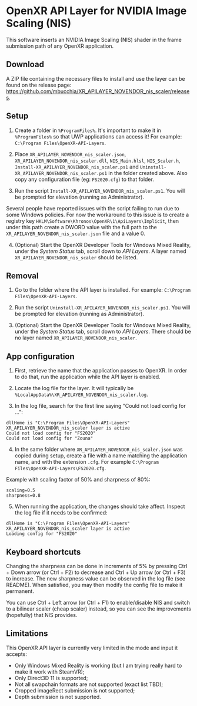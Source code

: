 # OpenXR API Layer for NVIDIA Image Scaling (NIS)

This software inserts an NVIDIA Image Scaling (NIS) shader in the frame submission path of any OpenXR application.

## Download

A ZIP file containing the necessary files to install and use the layer can be found on the release page: https://github.com/mbucchia/XR_APILAYER_NOVENDOR_nis_scaler/releases.

## Setup

1. Create a folder in `%ProgramFiles%`. It's important to make it in `%ProgramFiles%` so that UWP applications can access it! For example: `C:\Program Files\OpenXR-API-Layers`.

2. Place `XR_APILAYER_NOVENDOR_nis_scaler.json`, `XR_APILAYER_NOVENDOR_nis_scaler.dll`, `NIS_Main.hlsl`, `NIS_Scaler.h`, `Install-XR_APILAYER_NOVENDOR_nis_scaler.ps1` and `Uninstall-XR_APILAYER_NOVENDOR_nis_scaler.ps1` in the folder created above. Also copy any configuration file (eg: `FS2020.cfg`) to that folder.

3. Run the script `Install-XR_APILAYER_NOVENDOR_nis_scaler.ps1`. You will be prompted for elevation (running as Administrator).

Several people have reported issues with the script failing to run due to some Windows policies.  For now the workaround to this issue is to create a registry key `HKLM\Software\Khronos\OpenXR\1\ApiLayers\Implicit`, then under this path create a DWORD value with the full path to the `XR_APILAYER_NOVENDOR_nis_scaler.json` file and a value 0.

4. (Optional) Start the OpenXR Developer Tools for Windows Mixed Reality, under the *System Status* tab, scroll down to *API Layers*. A layer named `XR_APILAYER_NOVENDOR_nis_scaler` should be listed.

## Removal

1. Go to the folder where the API layer is installed. For example: `C:\Program Files\OpenXR-API-Layers`.

2. Run the script `Uninstall-XR_APILAYER_NOVENDOR_nis_scaler.ps1`. You will be prompted for elevation (running as Administrator).

3. (Optional) Start the OpenXR Developer Tools for Windows Mixed Reality, under the *System Status* tab, scroll down to *API Layers*. There should be no layer named `XR_APILAYER_NOVENDOR_nis_scaler`.

## App configuration

1. First, retrieve the name that the application passes to OpenXR. In order to do that, run the application while the API layer is enabled.

2. Locate the log file for the layer. It will typically be `%LocalAppData%\XR_APILAYER_NOVENDOR_nis_scaler.log`.

3. In the log file, search for the first line saying "Could not load config for ...":

```
dllHome is "C:\Program Files\OpenXR-API-Layers"
XR_APILAYER_NOVENDOR_nis_scaler layer is active
Could not load config for "FS2020"
Could not load config for "Zouna"
```

4. In the same folder where `XR_APILAYER_NOVENDOR_nis_scaler.json` was copied during setup, create a file with a name matching the application name, and with the extension `.cfg`. For example `C:\Program Files\OpenXR-API-Layers\FS2020.cfg`.

Example with scaling factor of 50% and sharpness of 80%:

```
scaling=0.5
sharpness=0.8
```

5. When running the application, the changes should take affect. Inspect the log file if it needs to be confirmed:

```
dllHome is "C:\Program Files\OpenXR-API-Layers"
XR_APILAYER_NOVENDOR_nis_scaler layer is active
Loading config for "FS2020"
```

## Keyboard shortcuts

Changing the sharpness can be done in increments of 5% by pressing Ctrl + Down arrow (or Ctrl + F2) to decrease and Ctrl + Up arrow (or Ctrl + F3) to increase. The new sharpness value can be observed in the log file (see README). When satisfied, you may then modify the config file to make it permanent.

You can use Ctrl + Left arrow (or Ctrl + F1) to enable/disable NIS and switch to a bilinear scaler (cheap scaler) instead, so you can see the improvements (hopefully) that NIS provides.

## Limitations

This OpenXR API layer is currently very limited in the mode and input it accepts:

* Only Windows Mixed Reality is working (but I am trying really hard to make it work with SteamVR);
* Only Direct3D 11 is supported;
* Not all swapchain formats are not supported (exact list TBD);
* Cropped imageRect submission is not supported;
* Depth submission is not supported.